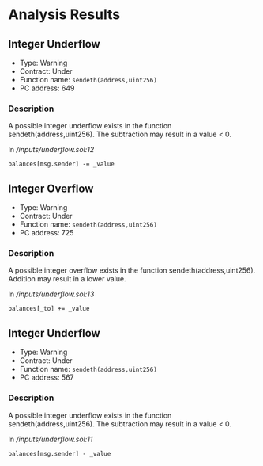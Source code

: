 # Analysis Results
## Integer Underflow
- Type: Warning
- Contract: Under
- Function name: `sendeth(address,uint256)`
- PC address: 649

### Description
A possible integer underflow exists in the function sendeth(address,uint256).
The subtraction may result in a value < 0.

In *<TESTDATA>/inputs/underflow.sol:12*

```
balances[msg.sender] -= _value
```
## Integer Overflow 
- Type: Warning
- Contract: Under
- Function name: `sendeth(address,uint256)`
- PC address: 725

### Description
A possible integer overflow exists in the function sendeth(address,uint256).
 Addition may result in a lower value.

In *<TESTDATA>/inputs/underflow.sol:13*

```
balances[_to] += _value
```
## Integer Underflow
- Type: Warning
- Contract: Under
- Function name: `sendeth(address,uint256)`
- PC address: 567

### Description
A possible integer underflow exists in the function sendeth(address,uint256).
The subtraction may result in a value < 0.

In *<TESTDATA>/inputs/underflow.sol:11*

```
balances[msg.sender] - _value
```
